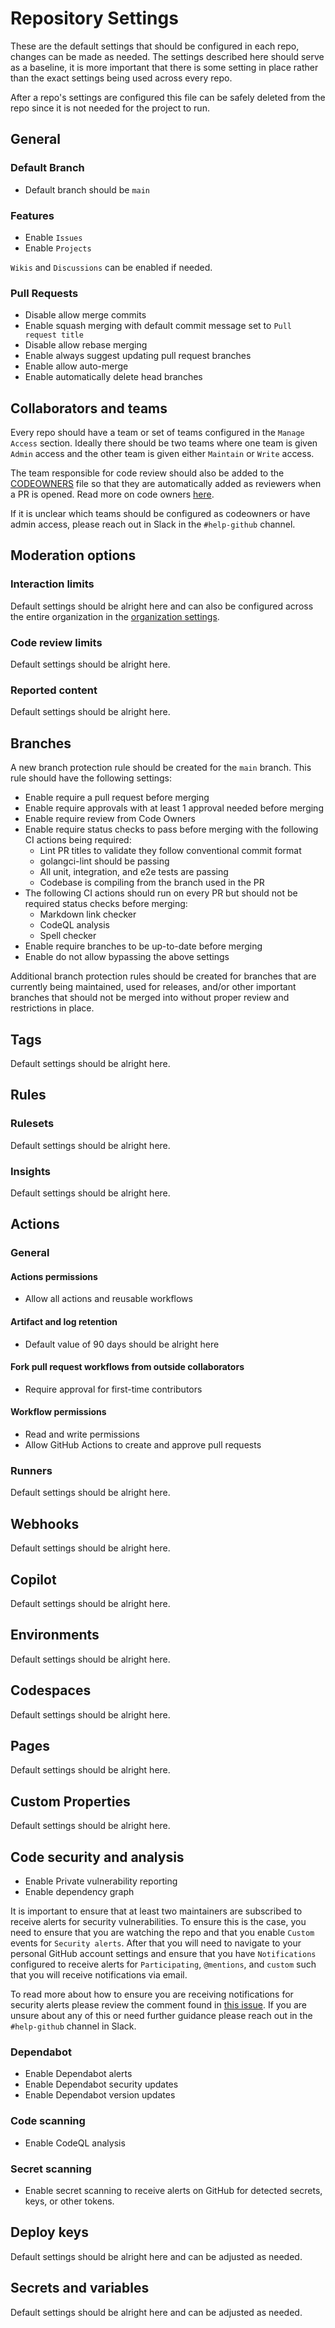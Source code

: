 # Repository Settings

These are the default settings that should be configured in each repo, changes can be made as needed.
The settings described here should serve as a baseline, it is more important that there is some setting in place rather 
than the exact settings being used across every repo.

After a repo's settings are configured this file can be safely deleted from the repo since it is not needed for the
project to run.

## General

### Default Branch
- Default branch should be `main`

### Features
- Enable `Issues` 
- Enable `Projects` 

`Wikis` and `Discussions` can be enabled if needed.

### Pull Requests
- Disable allow merge commits
- Enable squash merging with default commit message set to `Pull request title`
- Disable allow rebase merging
- Enable always suggest updating pull request branches
- Enable allow auto-merge
- Enable automatically delete head branches

## Collaborators and teams  

Every repo should have a team or set of teams configured in the `Manage Access` section. Ideally there should be
two teams where one team is given `Admin` access and the other team is given either `Maintain` or `Write` access.

The team responsible for code review should also be added to the [CODEOWNERS](../.github/CODEOWNERS) file so that
they are automatically added as reviewers when a PR is opened. Read more on code owners [here](https://help.github.com/articles/about-codeowners/).

If it is unclear which teams should be configured as codeowners or have admin access, please reach out in Slack in the
`#help-github` channel.

## Moderation options

### Interaction limits

Default settings should be alright here and can also be configured across the entire organization 
in the [organization settings](https://github.com/organizations/strangelove-ventures/settings/interaction_limits).

### Code review limits

Default settings should be alright here.

### Reported content

Default settings should be alright here.

## Branches

A new branch protection rule should be created for the `main` branch. This rule should have the following settings:

- Enable require a pull request before merging
- Enable require approvals with at least 1 approval needed before merging
- Enable require review from Code Owners
- Enable require status checks to pass before merging with the following CI actions being required:
  - Lint PR titles to validate they follow conventional commit format
  - golangci-lint should be passing
  - All unit, integration, and e2e tests are passing
  - Codebase is compiling from the branch used in the PR
- The following CI actions should run on every PR but should not be required status checks before merging:
  - Markdown link checker
  - CodeQL analysis
  - Spell checker
- Enable require branches to be up-to-date before merging
- Enable do not allow bypassing the above settings

Additional branch protection rules should be created for branches that are currently being maintained, used for releases,
and/or other important branches that should not be merged into without proper review and restrictions in place. 

## Tags  

Default settings should be alright here. 

## Rules  

### Rulesets

Default settings should be alright here.

### Insights 

Default settings should be alright here.

## Actions

### General

#### Actions permissions

- Allow all actions and reusable workflows

#### Artifact and log retention 

- Default value of 90 days should be alright here

#### Fork pull request workflows from outside collaborators

- Require approval for first-time contributors

#### Workflow permissions

- Read and write permissions
- Allow GitHub Actions to create and approve pull requests

### Runners

Default settings should be alright here.

## Webhooks  

Default settings should be alright here.

## Copilot  

Default settings should be alright here.

## Environments  

Default settings should be alright here.

## Codespaces  

Default settings should be alright here.

## Pages  

Default settings should be alright here.

## Custom Properties 

Default settings should be alright here.

## Code security and analysis

- Enable Private vulnerability reporting
- Enable dependency graph

It is important to ensure that at least two maintainers are subscribed to receive alerts for security vulnerabilities.
To ensure this is the case, you need to ensure that you are watching the repo and that you enable `Custom` events for
`Security alerts`. After that you will need to navigate to your personal GitHub account settings and ensure that
you have `Notifications` configured to receive alerts for `Participating`, `@mentions`, and `custom` such that you 
will receive notifications via email.

To read more about how to ensure you are receiving notifications for security alerts please review the comment found in
[this issue](https://github.com/strangelove-ventures/oss-repo-template-golang/pull/31#issuecomment-2142932841). If you
are unsure about any of this or need further guidance please reach out in the `#help-github` channel in Slack.

### Dependabot

- Enable Dependabot alerts
- Enable Dependabot security updates
- Enable Dependabot version updates

### Code scanning

- Enable CodeQL analysis

### Secret scanning

- Enable secret scanning to receive alerts on GitHub for detected secrets, keys, or other tokens.

## Deploy keys  

Default settings should be alright here and can be adjusted as needed.

## Secrets and variables

Default settings should be alright here and can be adjusted as needed.



